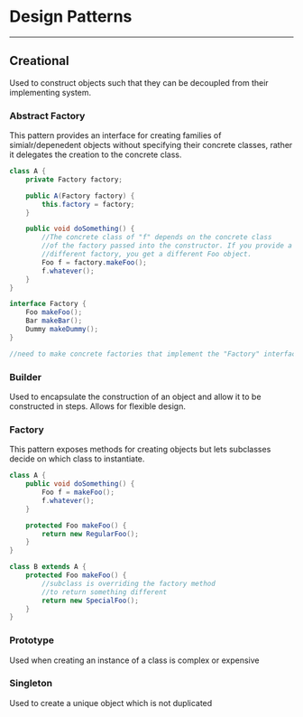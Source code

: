 # Design Patterns

-----


## Creational
Used to construct objects such that they can be decoupled from their implementing system.

### Abstract Factory
This pattern provides an interface for creating families of simialr/depenedent objects without specifying their concrete classes, rather it delegates the creation to the concrete class.

``` Java
class A {
    private Factory factory;

    public A(Factory factory) {
        this.factory = factory;
    }

    public void doSomething() {
        //The concrete class of "f" depends on the concrete class
        //of the factory passed into the constructor. If you provide a
        //different factory, you get a different Foo object.
        Foo f = factory.makeFoo();
        f.whatever();
    }
}

interface Factory {
    Foo makeFoo();
    Bar makeBar();
    Dummy makeDummy();
}

//need to make concrete factories that implement the "Factory" interface here
```

### Builder
Used to encapsulate the construction of an object and allow it to be constructed in steps. Allows for flexible design.



### Factory
This pattern exposes methods for creating objects but lets subclasses decide on which class to instantiate.

``` Java
class A {
    public void doSomething() {
        Foo f = makeFoo();
        f.whatever();   
    }

    protected Foo makeFoo() {
        return new RegularFoo();
    }
}

class B extends A {
    protected Foo makeFoo() {
        //subclass is overriding the factory method
        //to return something different
        return new SpecialFoo();
    }
}

```


### Prototype
Used when creating an instance of a class is complex or expensive

### Singleton
Used to create a unique object which is not duplicated
